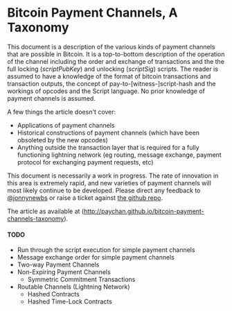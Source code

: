 # Bitcoin Payment Channels, A Taxonomy

This document is a description of the various kinds of payment channels that are possible in Bitcoin. It is a top-to-bottom description of the operation of the channel including the order and exchange of transactions and the the full locking (*scriptPubKey*) and unlocking (*scriptSig*) scripts. The reader is assumed to have a knowledge of the format of bitcoin transactions and transaction outputs, the concept of pay-to-[witness-]script-hash and the workings of opcodes and the Script language. No prior knowledge of payment channels is assumed.

A few things the article doesn't cover:

- Applications of payment channels
- Historical constructions of payment channels (which have been obsoleted by the new opcodes)
- Anything outside the transaction layer that is required for a fully functioning lightning network (eg routing, message exchange, payment protocol for exchanging payment requests, etc)

This document is necessarily a work in progress. The rate of innovation in this area is extremely rapid, and new varieties of payment channels will most likely continue to be developed. Please direct any feedback to [@jonnynewbs](http://www.twitter.com/jonnynewbs) or raise a ticket against [the github repo](http://www.github.com/paychan/bitcoin-payment-channels-taxonomy).

The article as available at (http://paychan.github.io/bitcoin-payment-channels-taxonomy).

#### TODO

- Run through the script execution for simple payment channels
- Message exchange order for simple payment channels
- Two-way Payment Channels
- Non-Expiring Payment Channels
    - Symmetric Commitment Transactions
- Routable Channels (Lightning Network)
    - Hashed Contracts
    - Hashed Time-Lock Contracts



